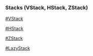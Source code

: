 ### Stacks (VStack, HStack, ZStack)

[#VStack](https://github.com/John-Mark01/learning-swift/blob/9e6adac905ae960b697b317d26284243d90a4909/VStack.md)

[#HStack](https://github.com/John-Mark01/learning-swift/blob/2c91ba2424f595dc5237528c9e7fbd3af288ecad/HStack.md)

[#ZStack]()

[#LazyStack]()
